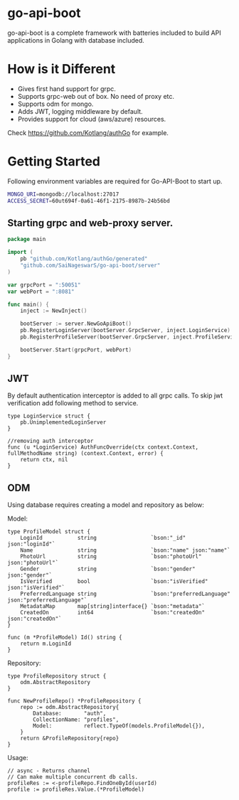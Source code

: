 # go-api-boot

go-api-boot is a complete framework with batteries included to build API applications in Golang with database included.

# How is it Different

- Gives first hand support for grpc.
- Supports grpc-web out of box. No need of proxy etc.
- Supports odm for mongo.
- Adds JWT, logging middleware by default.
- Provides support for cloud (aws/azure) resources.

Check https://github.com/Kotlang/authGo for example.

# Getting Started

Following environment variables are required for Go-API-Boot to start up.

```sh
MONGO_URI=mongodb://localhost:27017
ACCESS_SECRET=60ut694f-0a61-46f1-2175-8987b-24b56bd
```

## Starting grpc and web-proxy server.

```go
package main

import (
	pb "github.com/Kotlang/authGo/generated"
	"github.com/SaiNageswarS/go-api-boot/server"
)

var grpcPort = ":50051"
var webPort = ":8081"

func main() {
	inject := NewInject()

	bootServer := server.NewGoApiBoot()
	pb.RegisterLoginServer(bootServer.GrpcServer, inject.LoginService)
	pb.RegisterProfileServer(bootServer.GrpcServer, inject.ProfileService)

	bootServer.Start(grpcPort, webPort)
}
```

## JWT

By default authentication interceptor is added to all grpc calls. To skip jwt verification
add following method to service.

```
type LoginService struct {
	pb.UnimplementedLoginServer
}

//removing auth interceptor
func (u *LoginService) AuthFuncOverride(ctx context.Context, fullMethodName string) (context.Context, error) {
	return ctx, nil
}
```

## ODM

Using database requires creating a model and repository as below:

Model:

```
type ProfileModel struct {
	LoginId           string                 `bson:"_id" json:"loginId"`
	Name              string                 `bson:"name" json:"name"`
	PhotoUrl          string                 `bson:"photoUrl" json:"photoUrl"`
	Gender            string                 `bson:"gender" json:"gender"`
	IsVerified        bool                   `bson:"isVerified" json:"isVerified"`
	PreferredLanguage string                 `bson:"preferredLanguage" json:"preferredLanguage"`
	MetadataMap       map[string]interface{} `bson:"metadata"`
	CreatedOn         int64                  `bson:"createdOn" json:"createdOn"`
}

func (m *ProfileModel) Id() string {
	return m.LoginId
}
```

Repository:

```
type ProfileRepository struct {
	odm.AbstractRepository
}

func NewProfileRepo() *ProfileRepository {
	repo := odm.AbstractRepository{
		Database:       "auth",
		CollectionName: "profiles",
		Model:          reflect.TypeOf(models.ProfileModel{}),
	}
	return &ProfileRepository{repo}
}
```

Usage:

```
// async - Returns channel
// Can make multiple concurrent db calls.
profileRes := <-profileRepo.FindOneById(userId)
profile := profileRes.Value.(*ProfileModel)
```
